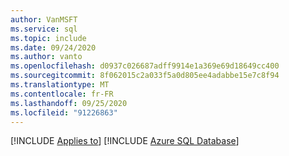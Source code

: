 ```yaml
---
author: VanMSFT
ms.service: sql
ms.topic: include
ms.date: 09/24/2020
ms.author: vanto
ms.openlocfilehash: d0937c026687adff9914e1a369e69d18649cc400
ms.sourcegitcommit: 8f062015c2a033f5a0d805ee4adabbe15e7c8f94
ms.translationtype: MT
ms.contentlocale: fr-FR
ms.lasthandoff: 09/25/2020
ms.locfileid: "91226863"
---
```

[!INCLUDE [Applies to](../../includes/applies-md.md)] [!INCLUDE [Azure SQL Database](../../includes/applies-to-version/_asdb.md)]
